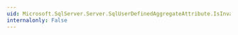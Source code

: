 ```yaml
---
uid: Microsoft.SqlServer.Server.SqlUserDefinedAggregateAttribute.IsInvariantToDuplicates
internalonly: False
---
```

